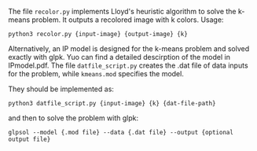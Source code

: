 The file `recolor.py` implements Lloyd's heuristic algorithm to solve the k-means problem. It outputs a recolored image with k colors.
Usage: 

`python3 recolor.py {input-image} {output-image} {k}`

Alternatively, an IP model is designed for the k-means problem and solved exactly with glpk. Yuo can find a detailed descirption of the model in IPmodel.pdf. The file `datfile_script.py` creates the .dat file of data inputs for the problem, while `kmeans.mod` specifies the model. 

They should be implemented as:

`python3 datfile_script.py {input-image} {k} {dat-file-path}`

and then to solve the problem with glpk:

`glpsol --model {.mod file} --data {.dat file} --output {optional output file}`
